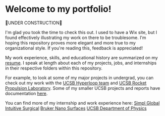 # Welcome to my portfolio!
 
🚧UNDER CONSTRUCTION🚧

I'm glad you took the time to check this out. I used to have a Wix site, but I found effectively illustrating my work on there to be troublesome. I'm hoping this repository proves
more elegant and more true to my organizational style. If you're reading this, feedback is appreciated!

My work experience, skills, and educational history are summarized on my [resume](https://github.com/dibachi/portfolio/blob/main/Jack%20Dibachi%20Resume%2009_2021.pdf). I speak at length about each of my projects, jobs, and internships in their respective folders within this repository.

For example, to look at some of my major projects in undergrad, you can check out my work with the [UCSB Hyperloop team](https://github.com/dibachi/portfolio/tree/main/UCSB%20Hyperloop) and [UCSB Rocket Propulsion Laboratory](https://github.com/dibachi/portfolio/tree/main/Rocket%20Propulsion%20Laboratory). Some of my smaller UCSB projects and reports have documentation [here](https://github.com/dibachi/portfolio/tree/main/UCSB%20Projects%20and%20Reports).

You can find more of my internship and work experience here:
[Simpl Global](https://github.com/dibachi/portfolio/tree/main/LZ%20Dark%20Matter%20Collaboration)
[Intuitive Surgical](https://github.com/dibachi/portfolio/tree/main/LZ%20Dark%20Matter%20Collaboration)
[Bruker Nano Surfaces](https://github.com/dibachi/portfolio/tree/main/LZ%20Dark%20Matter%20Collaboration)
[UCSB Department of Physics](https://github.com/dibachi/portfolio/tree/main/LZ%20Dark%20Matter%20Collaboration) 
